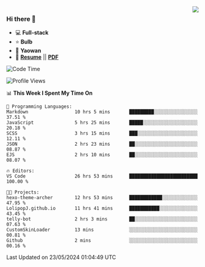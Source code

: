 <img align="right" src="https://github-readme-stats.vercel.app/api?username=LolipopJ&show_icons=true&count_private=true&hide_title=true&include_all_commits=true&theme=vue">

### Hi there 👋

- :computer: **Full-stack**
- :star: **Bulb**
- :pill: **Yaowan**
- :milky_way: [**Resume**](https://lolipopj.github.io/resume/?lang=zh) || [**PDF**](https://cdn.jsdelivr.net/gh/lolipopj/resume/exports/resume-zh.pdf)

<!--START_SECTION:waka-->
![Code Time](http://img.shields.io/badge/Code%20Time-1%2C935%20hrs%2049%20mins-blue)

![Profile Views](http://img.shields.io/badge/Profile%20Views-62-blue)

📊 **This Week I Spent My Time On** 

```text
💬 Programming Languages: 
Markdown                 10 hrs 5 mins       █████████░░░░░░░░░░░░░░░░   37.51 % 
JavaScript               5 hrs 25 mins       █████░░░░░░░░░░░░░░░░░░░░   20.18 % 
SCSS                     3 hrs 15 mins       ███░░░░░░░░░░░░░░░░░░░░░░   12.11 % 
JSON                     2 hrs 23 mins       ██░░░░░░░░░░░░░░░░░░░░░░░   08.87 % 
EJS                      2 hrs 10 mins       ██░░░░░░░░░░░░░░░░░░░░░░░   08.07 % 

🔥 Editors: 
VS Code                  26 hrs 53 mins      █████████████████████████   100.00 % 

🐱‍💻 Projects: 
hexo-theme-archer        12 hrs 53 mins      ████████████░░░░░░░░░░░░░   47.95 % 
LolipopJ.github.io       11 hrs 41 mins      ███████████░░░░░░░░░░░░░░   43.45 % 
telly-bot                2 hrs 3 mins        ██░░░░░░░░░░░░░░░░░░░░░░░   07.63 % 
CustomSkinLoader         13 mins             ░░░░░░░░░░░░░░░░░░░░░░░░░   00.81 % 
Github                   2 mins              ░░░░░░░░░░░░░░░░░░░░░░░░░   00.16 % 
```


 Last Updated on 23/05/2024 01:04:49 UTC
<!--END_SECTION:waka-->
